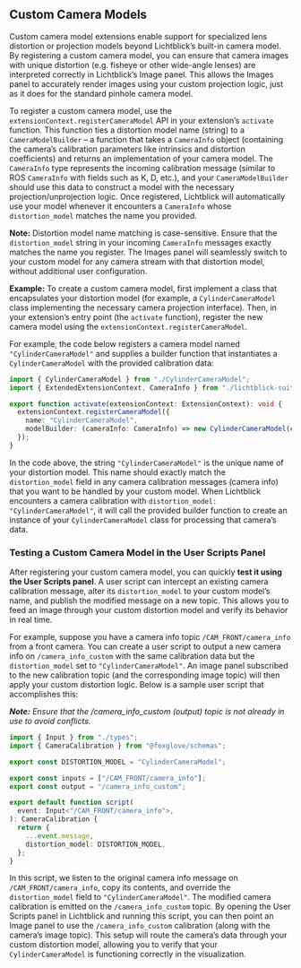 ## Custom Camera Models

Custom camera model extensions enable support for specialized lens distortion or projection models beyond Lichtblick’s built-in camera model. By registering a custom camera model, you can ensure that camera images with unique distortion (e.g. fisheye or other wide-angle lenses) are interpreted correctly in Lichtblick’s Image panel. This allows the Images panel to accurately render images using your custom projection logic, just as it does for the standard pinhole camera model.

To register a custom camera model, use the `extensionContext.registerCameraModel` API in your extension’s `activate` function. This function ties a distortion model name (string) to a `CameraModelBuilder` – a function that takes a `CameraInfo` object (containing the camera’s calibration parameters like intrinsics and distortion coefficients) and returns an implementation of your camera model. The `CameraInfo` type represents the incoming calibration message (similar to ROS `CameraInfo` with fields such as K, D, etc.), and your `CameraModelBuilder` should use this data to construct a model with the necessary projection/unprojection logic. Once registered, Lichtblick will automatically use your model whenever it encounters a `CameraInfo` whose `distortion_model` matches the name you provided.

**Note:** Distortion model name matching is case-sensitive. Ensure that the `distortion_model` string in your incoming `CameraInfo` messages exactly matches the name you register. The Images panel will seamlessly switch to your custom model for any camera stream with that distortion model, without additional user configuration.

**Example:** To create a custom camera model, first implement a class that encapsulates your distortion model (for example, a `CylinderCameraModel` class implementing the necessary camera projection interface). Then, in your extension’s entry point (the `activate` function), register the new camera model using the `extensionContext.registerCameraModel`.

For example, the code below registers a camera model named `"CylinderCameraModel"` and supplies a builder function that instantiates a `CylinderCameraModel` with the provided calibration data:

```typescript
import { CylinderCameraModel } from "./CylinderCameraModel";
import { ExtendedExtensionContext, CameraInfo } from "./lichtblick-suite.types";

export function activate(extensionContext: ExtensionContext): void {
  extensionContext.registerCameraModel({
    name: "CylinderCameraModel",
    modelBuilder: (cameraInfo: CameraInfo) => new CylinderCameraModel(cameraInfo),
  });
}
```
In the code above, the string `"CylinderCameraModel"` is the unique name of your distortion model. This name should exactly match the `distortion_model` field in any camera calibration messages (camera info) that you want to be handled by your custom model. When Lichtblick encounters a camera calibration with `distortion_model: "CylinderCameraModel"`, it will call the provided builder function to create an instance of your `CylinderCameraModel` class for processing that camera’s data.

### Testing a Custom Camera Model in the User Scripts Panel
After registering your custom camera model, you can quickly **test it using the User Scripts panel**. A user script can intercept an existing camera calibration message, alter its `distortion_model` to your custom model’s name, and publish the modified message on a new topic. This allows you to feed an image through your custom distortion model and verify its behavior in real time.

For example, suppose you have a camera info topic `/CAM_FRONT/camera_info` from a front camera. You can create a user script to output a new camera info on `/camera_info_custom` with the same calibration data but the `distortion_model` set to `"CylinderCameraModel"`. An image panel subscribed to the new calibration topic (and the corresponding image topic) will then apply your custom distortion logic. Below is a sample user script that accomplishes this:

_**Note:** Ensure that the /camera_info_custom (output) topic is not already in use to avoid conflicts._

```typescript
import { Input } from "./types";
import { CameraCalibration } from "@foxglove/schemas";

export const DISTORTION_MODEL = "CylinderCameraModel";

export const inputs = ["/CAM_FRONT/camera_info"];
export const output = "/camera_info_custom";

export default function script(
  event: Input<"/CAM_FRONT/camera_info">,
): CameraCalibration {
  return {
    ...event.message,
    distortion_model: DISTORTION_MODEL,
  };
}

```

In this script, we listen to the original camera info message on `/CAM_FRONT/camera_info`, copy its contents, and override the `distortion_model` field to `"CylinderCameraModel"`. The modified camera calibration is emitted on the `/camera_info_custom` topic. By opening the User Scripts panel in Lichtblick and running this script, you can then point an Image panel to use the `/camera_info_custom` calibration (along with the camera’s image topic). This setup will route the camera’s data through your custom distortion model, allowing you to verify that your `CylinderCameraModel` is functioning correctly in the visualization.
